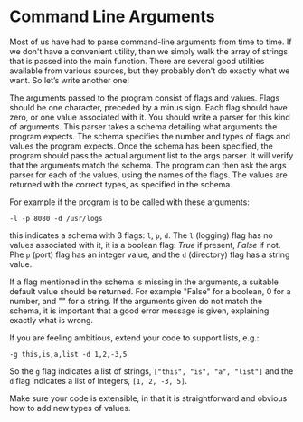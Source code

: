 # Command Line Arguments

Most of us have had to parse command-line arguments from time to time. If we
don't have a convenient utility, then we simply walk the array of strings that
is passed into the main function. There are several good utilities available
from various sources, but they probably don't do exactly what we want. So let’s
write another one! 

The arguments passed to the program consist of flags and values. Flags should
be one character, preceded by a minus sign. Each flag should have zero, or one
value associated with it. You should write a parser for this kind of arguments.
This parser takes a schema detailing what arguments the program expects. The
schema specifies the number and types of flags and values the program expects.
Once the schema has been specified, the program should pass the actual argument
list to the args parser. It will verify that the arguments match the schema.
The program can then ask the args parser for each of the values, using the
names of the flags. The values are returned with the correct types, as
specified in the schema. 

For example if the program is to be called with these arguments: 

    -l -p 8080 -d /usr/logs

this indicates a schema with 3 flags: `l`, `p`, `d`. The `l` (logging) flag has
no values associated with it, it is a boolean flag: _True_ if present, _False_
if not. Phe `p` (port) flag has an integer value, and the `d` (directory) flag
has a string value. 

If a flag mentioned in the schema is missing in the arguments, a suitable
default value should be returned. For example "False" for a boolean, 0 for a
number, and "" for a string. If the arguments given do not match the schema, it
is important that a good error message is given, explaining exactly what is
wrong.

If you are feeling ambitious, extend your code to support lists, e.g.:

    -g this,is,a,list -d 1,2,-3,5

So the `g` flag indicates a list of strings, `["this", "is", "a", "list"]` and
the `d` flag indicates a list of integers, `[1, 2, -3, 5]`.

Make sure your code is extensible, in that it is straightforward and obvious
how to add new types of values. 

